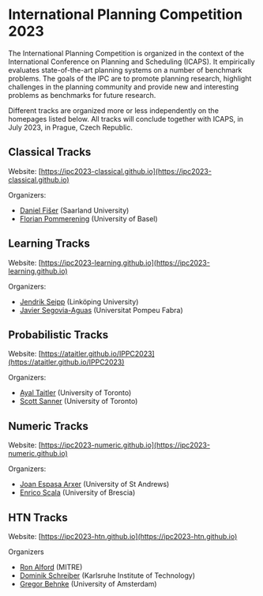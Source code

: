 # International Planning Competition 2023

The International Planning Competition is organized in the context of the
International Conference on Planning and Scheduling (ICAPS). It empirically
evaluates state-of-the-art planning systems on a number of benchmark problems.
The goals of the IPC are to promote planning research, highlight challenges in
the planning community and provide new and interesting problems as benchmarks
for future research.

Different tracks are organized more or less independently on the homepages
listed below. All tracks will conclude together with ICAPS, in July 2023, in
Prague, Czech Republic.


## Classical Tracks
Website: [https://ipc2023-classical.github.io](https://ipc2023-classical.github.io)

Organizers:
 - [Daniel Fišer](https://danfis.cz) (Saarland University)
 - [Florian Pommerening](http://ai.cs.unibas.ch/people/pommeren/index.html) (University of Basel)


## Learning Tracks
Website: [https://ipc2023-learning.github.io](https://ipc2023-learning.github.io)

Organizers:
 - [Jendrik Seipp](https://jendrikseipp.com) (Linköping University)
 - [Javier Segovia-Aguas](https://jsego.github.io/) (Universitat Pompeu Fabra)


## Probabilistic Tracks
Website: [https://ataitler.github.io/IPPC2023](https://ataitler.github.io/IPPC2023)

Organizers:
 - [Ayal Taitler](https://sites.google.com/view/ataitler/home) (University of Toronto)
 - [Scott Sanner](https://www.mie.utoronto.ca/faculty_staff/sanner) (University of Toronto)


## Numeric Tracks
Website: [https://ipc2023-numeric.github.io](https://ipc2023-numeric.github.io)

Organizers:
 - [Joan Espasa Arxer](https://joanespasa.github.io) (University of St Andrews)
 - [Enrico Scala](https://sites.google.com/view/enricoscalashomepage/) (University of Brescia)


## HTN Tracks
Website: [https://ipc2023-htn.github.io](https://ipc2023-htn.github.io)

Organizers
 - [Ron Alford](https://www.volus.net) (MITRE)
 - [Dominik Schreiber](https://www.dominikschreiber.de/) (Karlsruhe Institute of Technology)
 - [Gregor Behnke](https://staff.fnwi.uva.nl/g.behnke/) (University of Amsterdam)

